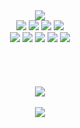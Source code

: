 <div align = "center">
	<img src="https://capsule-render.vercel.app/api?type=wave&color=auto&height=300&section=header&text=Zuhye%&fontSize=90" />
</div>
<div align="center">
	<img src="https://img.shields.io/badge/C-A8B9CC?style=flat&logo=C&logoColor=white" />
	<img src="https://img.shields.io/badge/C++-00599C?style=flat&logo=C++&logoColor=white" />
	<img src="https://img.shields.io/badge/Python-3776AB?style=flat&logo=Python&logoColor=white" />
	<img src="https://img.shields.io/badge/Java-FF7800?style=flat&logo=java&logoColor=white" /> 
	</br>
	<img src="https://img.shields.io/badge/Javascript-F7DF1E?style=flat&logo=Javascript&logoColor=white" />
	<img src="https://img.shields.io/badge/typescript-3178C6?style=flat&logo=typescript&logoColor=white" />
	<img src="https://img.shields.io/badge/HTML-E34F26?style=flat&logo=HTML&logoColor=white" />
	<img src="https://img.shields.io/badge/CSS-1572B6?style=flat&logo=CSS&logoColor=white" />
	<img src="https://img.shields.io/badge/Kotlin-7F52FF?style=flat&logo=CSS&logoColor=white" />	
</div>
</br>
</br>
</br>
</br>

<div align = "center">
	<img src="https://github-readme-stats.vercel.app/api/top-langs/?username=Zuhye&layout=compact"><br><br>
	<img src="https://github-readme-stats.vercel.app/api?username=Zuhye&show_icons=true">		
</div>

